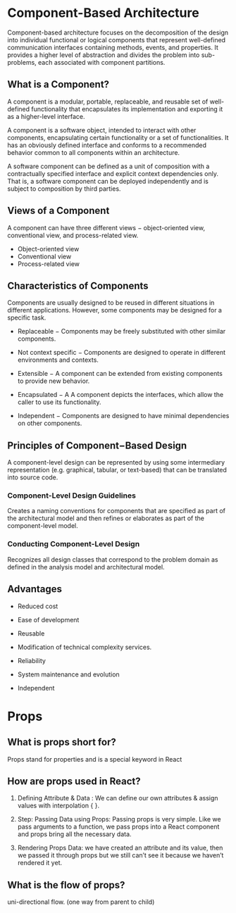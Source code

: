 # Component-Based Architecture

Component-based architecture focuses on the decomposition of the design into individual functional or logical components that represent well-defined communication interfaces containing methods, events, and properties. It provides a higher level of abstraction and divides the problem into sub-problems, each associated with component partitions.
## What is a Component?

A component is a modular, portable, replaceable, and reusable set of well-defined functionality that encapsulates its implementation and exporting it as a higher-level interface.

A component is a software object, intended to interact with other components, encapsulating certain functionality or a set of functionalities. It has an obviously defined interface and conforms to a recommended behavior common to all components within an architecture.

A software component can be defined as a unit of composition with a contractually specified interface and explicit context dependencies only. That is, a software component can be deployed independently and is subject to composition by third parties.

## Views of a Component
A component can have three different views − object-oriented view, conventional view, and process-related view.

- Object-oriented view
- Conventional view
- Process-related view

## Characteristics of Components
Components are usually designed to be reused in different situations in different applications. However, some components may be designed for a specific task.

- Replaceable − Components may be freely substituted with other similar components.

- Not context specific − Components are designed to operate in different environments and contexts.

- Extensible − A component can be extended from existing components to provide new behavior.

- Encapsulated − A A component depicts the interfaces, which allow the caller to use its functionality.

- Independent − Components are designed to have minimal dependencies on other components.

## Principles of Component−Based Design
A component-level design can be represented by using some intermediary representation (e.g. graphical, tabular, or text-based) that can be translated into source code.

### Component-Level Design Guidelines
Creates a naming conventions for components that are specified as part of the architectural model and then refines or elaborates as part of the component-level model.
### Conducting Component-Level Design
Recognizes all design classes that correspond to the problem domain as defined in the analysis model and architectural model.
## Advantages


- Reduced cost 

- Ease of development 

- Reusable

- Modification of technical complexity services.

- Reliability 

- System maintenance and evolution 

- Independent 




# Props  



## What is props short for?
Props stand for properties and is a special keyword in React

## How are props used in React?

1. Defining Attribute & Data : 
We can define our own attributes & assign values with interpolation { }.

2.  Step: Passing Data using Props:
Passing props is very simple. Like we pass arguments to a function, we pass props into a React component and props bring all the necessary data.

3. Rendering Props Data:
we have created an attribute and its value, then we passed it through props but we still can’t see it because we haven’t rendered it yet.

## What is the flow of props?

uni-directional flow. (one way from parent to child)

